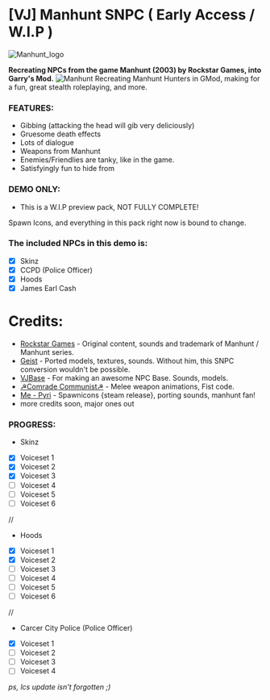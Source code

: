 # [VJ] Manhunt SNPC ( Early Access / W.I.P )
![Manhunt_logo](https://user-images.githubusercontent.com/82725572/145485035-99aa3276-4e1b-444c-910e-4aa9a54e5a81.png)

**Recreating NPCs from the game Manhunt (2003) by Rockstar Games, into Garry's Mod.**
![Manhunt](https://user-images.githubusercontent.com/82725572/145485043-f34cc927-3d96-44b4-b96b-cb3cbd69b5a3.png)
Recreating Manhunt Hunters in GMod, making for a fun, great stealth roleplaying, and more.

### FEATURES:
- Gibbing (attacking the head will gib very deliciously)
- Gruesome death effects
- Lots of dialogue
- Weapons from Manhunt
- Enemies/Friendlies are tanky, like in the game.
- Satisfyingly fun to hide from

### DEMO ONLY:
- This is a W.I.P preview pack, NOT FULLY COMPLETE!

Spawn Icons, and everything in this pack right now is bound to change.

### The included NPCs in this demo is:
- [x] Skinz
- [x] CCPD (Police Officer) 
- [x] Hoods
- [x] James Earl Cash

# Credits:
- [Rockstar Games](https://www.rockstargames.com/) - Original content, sounds and trademark of Manhunt / Manhunt series.
- [Geist](https://steamcommunity.com/sharedfiles/filedetails/?id=691058457) - Ported models, textures, sounds. Without him, this SNPC conversion wouldn't be possible.
- [VJBase](https://steamcommunity.com/sharedfiles/filedetails/?id=131759821) - For making an awesome NPC Base. Sounds, models.
- [☭Comrade Communist☭](https://steamcommunity.com/id/comrade_communist) - Melee weapon animations, Fist code.
- [Me - Pyri](https://steamcommunity.com/id/swellseeker7820/) - Spawnicons {steam release}, porting sounds, manhunt fan!
- more credits soon, major ones out

### PROGRESS:
- Skinz
- [x] Voiceset 1
- [x] Voiceset 2
- [x] Voiceset 3
- [ ] Voiceset 4
- [ ] Voiceset 5
- [ ] Voiceset 6

//
- Hoods
- [x] Voiceset 1
- [x] Voiceset 2
- [ ] Voiceset 3
- [ ] Voiceset 4
- [ ] Voiceset 5
- [ ] Voiceset 6

//
- Carcer City Police (Police Officer)
- [x] Voiceset 1
- [ ] Voiceset 2
- [ ] Voiceset 3
- [ ] Voiceset 4

*ps, lcs update isn't forgotten ;)*
